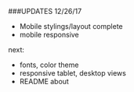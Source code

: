 ###UPDATES 12/26/17

- Mobile stylings/layout complete
- mobile responsive

next:
- fonts, color theme
- responsive tablet, desktop views
- README about


